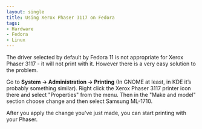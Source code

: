 ```yaml
---
layout: single
title: Using Xerox Phaser 3117 on Fedora
tags:
- Hardware
- Fedora
- Linux
---
```


The driver selected by default by Fedora 11 is not appropriate for
Xerox Phaser 3117 - it will not print with it. However there is a very
easy solution to the problem.

Go to **System -> Administration -> Printing** (In GNOME at least, in KDE
it’s probably something similar). Right click the Xerox Phaser 3117
printer icon there and select "Properties" from the menu. Then in the
"Make and model" section choose change and then select Samsung
ML-1710.

After you apply the change you've just made, you can start printing
with your Phaser.
